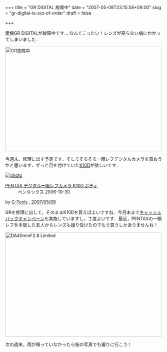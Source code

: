 +++
title = "GR DIGITAL 故障中"
date = "2007-05-08T23:15:58+09:00"
slug = "gr-digital-is-out-of-order"
draft = false

+++

<p>愛機GR DIGITALが故障中です… なんてこったい！レンズが戻らない病にかかってしまいました．</p>
<p><a href="http://www.flickr.com/photos/june29/489867303/" title="Photo Sharing"><img src="http://farm1.static.flickr.com/207/489867303_d527c4d057.jpg" width="500" height="333" alt="GR故障中" /></a></p>
<p>今週末，修理に出す予定です．そしてそろそろ一眼レフデジタルカメラを買おうかと思います．ずっと目を付けていた<a href="http://www.digital.pentax.co.jp/ja/35mm/k10d/" target="_blank">K10D</a>が欲しいです．</p>
<div class="hreview" ><a class="item url" href="http://www.amazon.co.jp/exec/obidos/ASIN/B000ILZGOQ/cameralady-22/ref=nosim/"><img src="http://ec1.images-amazon.com/images/I/21LMHJxJ65L.jpg" alt="photo" class="photo" style="border:none;" /></a></p>
<dl style="margin-bottom:0.5em; text-align:left;">
<dt class="fn"><a class="item url" href="http://www.amazon.co.jp/exec/obidos/ASIN/B000ILZGOQ/cameralady-22/ref=nosim/">PENTAX デジタル一眼レフカメラ K10D ボディ</a></dt>
<dd>ペンタックス 2006-10-30</dd>
</dl>
<p class="gtools" >by <a href="http://www.goodpic.com/mt/aws/index.html" >G-Tools</a> ,  <abbr class="dtreviewed" title="2007/05/08">2007/05/08</abbr></p>
</div>
<p>GRを修理に出して，そのままK10Dを買えばよいですね．今月末まで<a href="http://www.pentax.co.jp/japan/info/cashback_besthit/" target="_blank">キャッシュバックキャンペーン</a>も実施していますし，丁度よいです．最近，PENTAXの一眼レフを手放した友人からレンズも譲り受けたのでもう買うしかありませんね！</p>
<p><a href="http://www.flickr.com/photos/june29/489867609/" title="Photo Sharing"><img src="http://farm1.static.flickr.com/194/489867609_d73f20b7e4.jpg" width="500" height="333" alt="DA40mmF2.8 Limited" /></a></p>
<p>次の週末，雨が降っていなかったら桜の写真でも撮りに行こう！</p>
